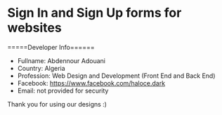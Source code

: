 # Sign In and Sign Up forms for websites

=====Developer Info======

- Fullname: Abdennour Adouani
- Country: Algeria
- Profession: Web Design and Development (Front End and Back End)
- Facebook: https://www.facebook.com/haloce.dark
- Email: not provided for security

Thank you for using our designs :)

